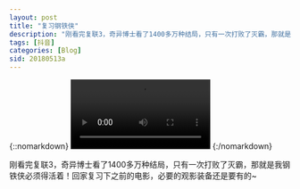 ```yaml
---
layout: post
title: "复习钢铁侠"
description: "刚看完复联3，奇异博士看了1400多万种结局，只有一次打败了灭霸，那就是我钢铁侠必须得活着！回家复习下之前的电影，必要的观影装备还是要有的~"
tags: [抖音]
categories: [Blog]
sid: 20180513a
---
```


{::nomarkdown}
<video width=250 class="my-video" src="http://yorry.cn/video/v0200fbd0000bbrgdg4eae1bqnfupcog.MP4" controls="controls">您的浏览器不支持 video 标签。</video>
{:/nomarkdown}

刚看完复联3，奇异博士看了1400多万种结局，只有一次打败了灭霸，那就是我钢铁侠必须得活着！回家复习下之前的电影，必要的观影装备还是要有的~